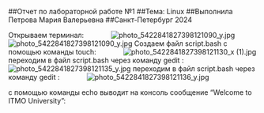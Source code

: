 ##Отчет по лабораторной работе №1
##Тема: Linux
##Выполнила Петрова Мария Валерьевна
##Санкт-Петербург 2024

Открываем терминал: `   `   `   `
![photo_5422841827398121090_y.jpg](..%2F..%2F..%2FDownloads%2Fphoto_5422841827398121090_y.jpg)
![photo_5422841827398121090_y.jpg](..%2F..%2F..%2FDownloads%2Fphoto_5422841827398121090_y.jpg)
Создаем файл script.bash с помощью команды touch: `   `   `   `
![photo_5422841827398121130_x (1).jpg](..%2F..%2F..%2FDownloads%2Fphoto_5422841827398121130_x%20%281%29.jpg)
переходим в файл script.bash через команду gedit : `   `   `   `
![photo_5422841827398121135_y.jpg](..%2F..%2F..%2FDownloads%2Fphoto_5422841827398121135_y.jpg)
переходим в файл script.bash через команду gedit : `   `   `   `
![photo_5422841827398121136_y.jpg](..%2F..%2F..%2FDownloads%2Fphoto_5422841827398121136_y.jpg)

с помощью команды echo выводит на консоль сообщение “Welcome to ITMO University”: `   `   `   `



